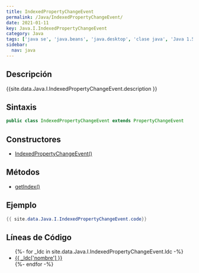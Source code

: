```yaml
---
title: IndexedPropertyChangeEvent
permalink: /Java/IndexedPropertyChangeEvent/
date: 2021-01-11
key: Java.I.IndexedPropertyChangeEvent
category: Java
tags: ['java se', 'java.beans', 'java.desktop', 'clase java', 'Java 1.5']
sidebar: 
  nav: java
---
```


## Descripción
{{site.data.Java.I.IndexedPropertyChangeEvent.description }}

## Sintaxis
~~~java
public class IndexedPropertyChangeEvent extends PropertyChangeEvent
~~~

## Constructores
* [IndexedPropertyChangeEvent()](/Java/IndexedPropertyChangeEvent/IndexedPropertyChangeEvent/)

## Métodos
* [getIndex()](/Java/IndexedPropertyChangeEvent/getIndex)

## Ejemplo
~~~java
{{ site.data.Java.I.IndexedPropertyChangeEvent.code}}
~~~

## Líneas de Código
<ul>
{%- for _ldc in site.data.Java.I.IndexedPropertyChangeEvent.ldc -%}
   <li>
       <a href="{{_ldc['url'] }}">{{ _ldc['nombre'] }}</a>
   </li>
{%- endfor -%}
</ul>
